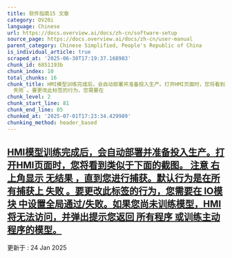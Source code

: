 ```yaml
---
title: 软件指南15 文章
category: OV20i
language: Chinese
url: https://docs.overview.ai/docs/zh-cn/software-setup
source_page: https://docs.overview.ai/docs/zh-cn/user-manual
parent_category: Chinese Simplified, People's Republic of China
is_individual_article: true
scraped_at: '2025-06-30T17:19:37.168983'
chunk_id: 6851193b
chunk_index: 10
total_chunks: 16
chunk_title: HMI模型训练完成后，会自动部署并准备投入生产。打开HMI页面时，您将看到类似于下面的截图。 注意 右上角显示 无结果 ，直到您进行捕获。默认行为是在所有捕获上
  失败 。要更改此标签的行为，您需要在
chunk_level: 2
chunk_start_line: 81
chunk_end_line: 85
chunked_at: '2025-07-01T17:23:34.429989'
chunking_method: header_based
---
```


## [HMI模型训练完成后，会自动部署并准备投入生产。打开HMI页面时，您将看到类似于下面的截图。 注意 右上角显示 无结果 ，直到您进行捕获。默认行为是在所有捕获上 失败 。要更改此标签的行为，您需要在 IO模块 中设置全局通过/失败。如果您尚未训练模型，HMI将无法访问，并弹出提示您返回 所有程序 或训练主动程序的模型。](/docs/zh-cn/hmi)

更新于 : 24 Jan 2025
